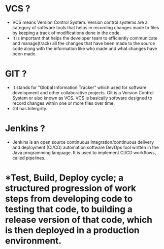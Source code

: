 # VCS ?
* VCS means Version Control System. Version control systems are a category of software tools that helps in recording changes made to files by keeping a track of modifications done in the code.
* It is important that helps the developer team to efficiently communicate and manage(track) all the changes that have been made to the source code along with the information like who made and what changes have been made. 

# GIT ?
* It stands for "Global Information Tracker" which used for software development and other collaborative projects. Git is a Version Control System or also known as VCS. 
VCS is basically software designed to record changes within one or more files over time. 
* Git has Intergrity.

# Jenkins ?
* Jenkins is an open source continuous integration/continuous delivery and deployment (CI/CD) automation software DevOps tool written in the Java programming language. It is used to implement CI/CD workflows, called pipelines.
# *Test, Build, Deploy cycle; a structured progression of work steps from developing code to testing that code, to building a release version of that code, which is then deployed in a production environment.
